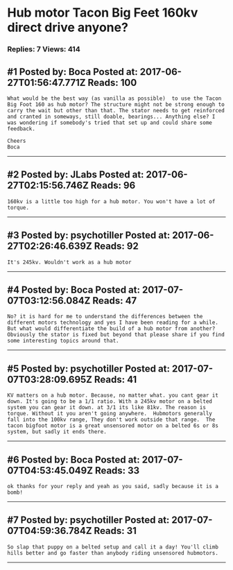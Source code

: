 # Hub motor Tacon Big Feet 160kv direct drive anyone?

### Replies: 7 Views: 414

## \#1 Posted by: Boca Posted at: 2017-06-27T01:56:47.771Z Reads: 100

```
What would be the best way (as vanilla as possible)  to use the Tacon Big Foot 160 as hub motor? The structure might not be strong enough to carry the wait but other than that. The stator needs to get reinforced and cranted in someways, still doable, bearings... Anything else? I was wondering if somebody's tried that set up and could share some feedback. 

Cheers
Boca
```

---
## \#2 Posted by: JLabs Posted at: 2017-06-27T02:15:56.746Z Reads: 96

```
160kv is a little too high for a hub motor. You won't have a lot of torque.
```

---
## \#3 Posted by: psychotiller Posted at: 2017-06-27T02:26:46.639Z Reads: 92

```
It's 245kv. Wouldn't work as a hub motor
```

---
## \#4 Posted by: Boca Posted at: 2017-07-07T03:12:56.084Z Reads: 47

```
No? it is hard for me to understand the differences between the different motors technology and yes I have been reading for a while. But what would differentiate the build of a hub motor from another? Obviously the stator is fixed but beyond that please share if you find some interesting topics around that.
```

---
## \#5 Posted by: psychotiller Posted at: 2017-07-07T03:28:09.695Z Reads: 41

```
KV matters on a hub motor. Because, no matter what. you cant gear it down. It's going to be a 1/1 ratio. With a 245kv motor on a belted system you can gear it down. at 3/1 its like 81kv. The reason is torque. Without it you aren't going anywhere.  Hubmotors generally fall into the 100kv range, They don't work outside that range.  The tacon bigfoot motor is a great unsensored motor on a belted 6s or 8s system, but sadly it ends there.
```

---
## \#6 Posted by: Boca Posted at: 2017-07-07T04:53:45.049Z Reads: 33

```
ok thanks for your reply and yeah as you said, sadly because it is a bomb!
```

---
## \#7 Posted by: psychotiller Posted at: 2017-07-07T04:59:36.784Z Reads: 31

```
So slap that puppy on a belted setup and call it a day! You'll climb hills better and go faster than anybody riding unsensored hubmotors.
```

---
